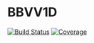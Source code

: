 # BBVV1D

[![Build Status](https://github.com/kaipartmann/BBVV1D.jl/actions/workflows/CI.yml/badge.svg?branch=main)](https://github.com/kaipartmann/BBVV1D.jl/actions/workflows/CI.yml?query=branch%3Amain)
[![Coverage](https://codecov.io/gh/kaipartmann/BBVV1D.jl/branch/main/graph/badge.svg)](https://codecov.io/gh/kaipartmann/BBVV1D.jl)
